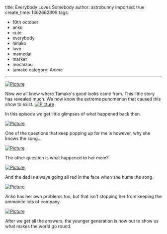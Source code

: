title: Everybody Loves Somebody
author: astrobunny
imported: true
create_time: 1362662809
tags:
- 10th october
- anko
- cute
- everybody
- hinako
- love
- mamedai
- market
- mochizou
- tamako
category: Anime
---
 [![](wp-uploads/2013/03/wpid-Mazui_Tamako_Market_-_09_2381B0B2_0-500x281.jpg "Picture")](/images/wp-uploads/2013/03/wpid-Mazui_Tamako_Market_-_09_2381B0B2_0.jpg)  
  
Now we all know where Tamako's good looks came from. This little story has revealed much. We now know the extreme punomenon that caused this show to exist.<!--more--> [![](wp-uploads/2013/03/wpid-Mazui_Tamako_Market_-_09_2381B0B2_7-500x281.jpg "Picture")](/images/wp-uploads/2013/03/wpid-Mazui_Tamako_Market_-_09_2381B0B2_7.jpg)  
  
In this episode we get little glimpses of what happened back then.  
  
 [![](wp-uploads/2013/03/wpid-Mazui_Tamako_Market_-_09_2381B0B2_1-500x281.jpg "Picture")](/images/wp-uploads/2013/03/wpid-Mazui_Tamako_Market_-_09_2381B0B2_1.jpg)  
  
One of the questions that keep popping up for me is however, why she knows the song...  
  
 [![](wp-uploads/2013/03/wpid-Mazui_Tamako_Market_-_09_2381B0B2_8-500x281.jpg "Picture")](/images/wp-uploads/2013/03/wpid-Mazui_Tamako_Market_-_09_2381B0B2_8.jpg)  
  
The other question is what happened to her mom?  
  
 [![](wp-uploads/2013/03/wpid-Mazui_Tamako_Market_-_09_2381B0B2_11-500x281.jpg "Picture")](/images/wp-uploads/2013/03/wpid-Mazui_Tamako_Market_-_09_2381B0B2_11.jpg)  
  
And the dad is always going all red in the face when she hums the song.  
  
 [![](wp-uploads/2013/03/wpid-Mazui_Tamako_Market_-_09_2381B0B2_6-500x281.jpg "Picture")](/images/wp-uploads/2013/03/wpid-Mazui_Tamako_Market_-_09_2381B0B2_6.jpg)  
  
Anko has her own problems too, but that isn't stopping her from keeping the ammonite lots of company.  
  
 [![](wp-uploads/2013/03/wpid-Mazui_Tamako_Market_-_09_2381B0B2_5-500x281.jpg "Picture")](/images/wp-uploads/2013/03/wpid-Mazui_Tamako_Market_-_09_2381B0B2_5.jpg)  
  
After we get all the answers, the younger generation is now out to show us what makes the world go round.